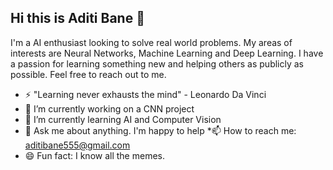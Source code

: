 ## Hi this is Aditi Bane 👋
I'm a AI enthusiast looking to solve real world problems. My areas of interests are Neural Networks, Machine Learning and Deep Learning.
I have a passion for learning something new and helping others as publicly as possible. Feel free to reach out to me.
* ⚡ "Learning never exhausts the mind" - Leonardo Da Vinci
* 🔭 I’m currently working on a CNN project
* 🌱 I’m currently learning AI and Computer Vision
* 💬 Ask me about anything. I'm happy to help
*📫 How to reach me: aditibane555@gmail.com
* 😄 Fun fact: I know all the memes.


